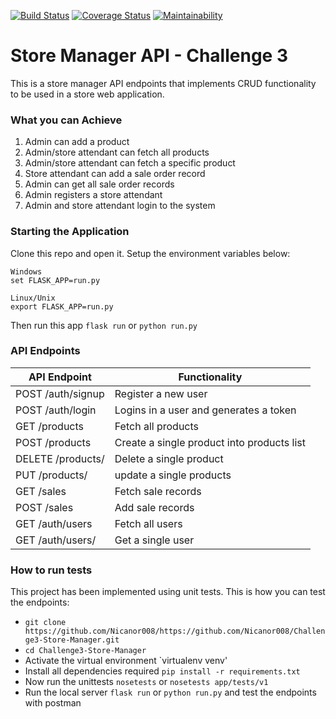 [![Build Status](https://travis-ci.com/Nicanor008/Challenge3-Store-Manager.svg?branch=develop)](https://travis-ci.com/Nicanor008/Challenge3-Store-Manager)
[![Coverage Status](https://coveralls.io/repos/github/Nicanor008/Challenge3-Store-Manager/badge.svg?branch=ft-feedback-161661479)](https://coveralls.io/github/Nicanor008/Challenge3-Store-Manager?branch=ft-feedback-161661479)
[![Maintainability](https://api.codeclimate.com/v1/badges/2ae2f909c47dbe872ff6/maintainability)](https://codeclimate.com/github/Nicanor008/Challenge3-Store-Manager/maintainability)


# Store Manager API - Challenge 3
This is a store manager API endpoints that implements CRUD functionality to be used in a store web application.

### What you can Achieve
1. Admin can add a product
2. Admin/store attendant can fetch all products
3. Admin/store attendant can fetch a specific product
4. Store attendant can add a sale order record
5. Admin can get all sale order records
6. Admin registers a store attendant
7. Admin and store attendant login to the system

### Starting the Application
Clone this repo and open it. Setup the environment variables below:
```
Windows
set FLASK_APP=run.py

Linux/Unix
export FLASK_APP=run.py
```
Then run this app
```flask run```
or 
```python run.py```

### API Endpoints
| API Endpoint | Functionality |
| -----------  | ------------- |
| POST /auth/signup |  Register a new user |
| POST /auth/login |  Logins in a user and generates a token |
| GET /products |  Fetch all products |
| POST /products |  Create a single product into products list |
| DELETE /products/<productid> |  Delete a single product |
| PUT /products/<productsid> |  update a single products |
| GET /sales |  Fetch sale records |
| POST /sales |  Add sale records |
| GET /auth/users |  Fetch all users |
| GET /auth/users/<email> |  Get a single user |


### How to run tests
This project has been implemented using unit tests. This is how you can test the endpoints:
* `git clone https://github.com/Nicanor008/https://github.com/Nicanor008/Challenge3-Store-Manager.git`
* `cd Challenge3-Store-Manager`
* Activate the virtual environment `virtualenv venv'
* Install all dependencies required `pip install -r requirements.txt`
* Now run the unittests `nosetests` or `nosetests app/tests/v1`
* Run the local server `flask run` or `python run.py` and test the endpoints with postman


